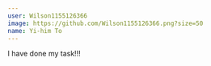```yaml
---
user: Wilson1155126366
image: https://github.com/Wilson1155126366.png?size=50
name: Yi-him To
---
```

I have done my task!!!
